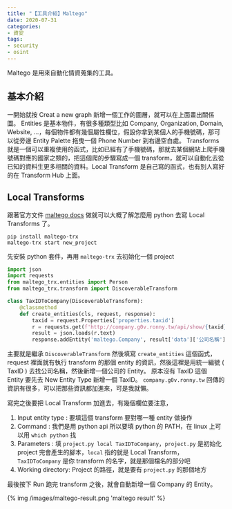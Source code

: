 ```yaml
---
title: "【工具介紹】Maltego"
date: 2020-07-31
categories:
- 資安
tags:
- security
- osint
---
```


Maltego 是用來自動化情資蒐集的工具。

## 基本介紹

一開始就按 Creat a new graph 新增一個工作的圖層，就可以在上面畫出關係圖。
Entities 是基本物件，有很多種類型比如 Company, Organization, Domain, Website, ...，每個物件都有幾個屬性欄位，假設你拿到某個人的手機號碼，那可以從旁邊 Entity Palette 拖曳一個 Phone Number 到右邊空白處。
Transforms 就是一個可以重複使用的函式，比如已經有了手機號碼，那就去某個網站上爬手機號碼對應的國家之類的，把這個爬的步驟寫成一個 transform，就可以自動化去從已知的資料生更多相關的資料。Local Transform 是自己寫的函式，也有別人寫好的在 Transform Hub 上面。

## Local Transforms

跟著官方文件 [maltego docs](https://docs.maltego.com/support/solutions/articles/15000017605-local-transforms-example-) 做就可以大概了解怎麼用 python 去寫 Local Transforms 了。

```
pip install maltego-trx
maltego-trx start new_project
```

先安裝 python 套件，再用 `maltego-trx` 去初始化一個 project

```python transforms/TaxIDToCompany.py
import json
import requests
from maltego_trx.entities import Person
from maltego_trx.transform import DiscoverableTransform

class TaxIDToCompany(DiscoverableTransform):
    @classmethod
    def create_entities(cls, request, response):
        taxid = request.Properties['properties.taxid']
        r = requests.get(f'http://company.g0v.ronny.tw/api/show/{taxid}')
        result = json.loads(r.text)
        response.addEntity('maltego.Company', result['data']['公司名稱'])
```

主要就是繼承 `DiscoverableTransform` 然後填寫 `create_entities` 這個函式，request 裡面就有執行 transform 的那個 entity 的資訊，然後這裡是用統一編號 ( TaxID ) 去找公司名稱，然後新增一個公司的 Entity。
原本沒有 TaxID 這個 Entity 要先去 New Entity Type 新增一個 TaxID。
`company.g0v.ronny.tw` 回傳的資訊有很多，可以把那些資訊都加進來，可是我就懶。

寫完之後要把 Local Transform 加進去，有幾個欄位要注意，
1. Input entity type : 要填這個 transform 要對哪一種 entity 做操作
2. Command : 我們是用 python api 所以要填 python 的 PATH，在 linux 上可以用 `which python` 找
3. Parameters : 填 `project.py local TaxIDToCompany`，`project.py` 是初始化 project 完會產生的腳本，`local` 指的就是 Local Transform，`TaxIDToCompany` 是你 transform 的名字，就是那個檔名的部分吧
4. Working directory: Project 的路徑，就是要有 `project.py` 的那個地方

最後按下 Run 跑完 transform 之後，就會自動新增一個 Company 的 Entity。

{% img /images/maltego-result.png 'maltego result' %}
